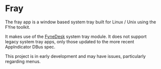 # Fray

The fray app is a window based system tray built for Linux / Unix using the FYne toolkit.

It makes use of the [FyneDesk](https://github.com/fyne-io/fynedesk) system tray module.
It does not support legacy system tray apps, only those updated to the more recent AppIndicator DBus spec.

This project is in early development and may have issues, particularly regarding menus.
